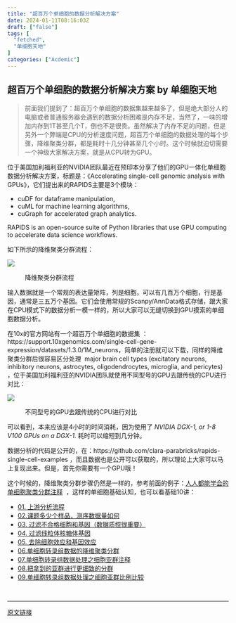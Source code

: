 ```yaml
---
title: "超百万个单细胞的数据分析解决方案"
date: 2024-01-11T08:16:03Z
draft: ["false"]
tags: [
  "fetched",
  "单细胞天地"
]
categories: ["Acdemic"]
---
```

超百万个单细胞的数据分析解决方案 by 单细胞天地
------
<div><section data-tool="mdnice编辑器" data-website="https://www.mdnice.com"><blockquote data-tool="mdnice编辑器"><p>前面我们提到了：超百万个单细胞的数据集越来越多了，但是绝大部分人的电脑或者普通服务器会遇到的数据分析困难是内存不足，当然了，一味的增加内存到1T甚至几个T，倒也不是很贵。虽然解决了内存不足的问题，但是另外一个弊端是CPU的分析速度问题，超百万个单细胞的数据处理的每个步骤，降维聚类分群，都是耗时十几分钟甚至几个小时。这个时候就迫切需要一个神级大家解决方案，就是从CPU转为GPU。</p></blockquote><p data-tool="mdnice编辑器">位于美国加利福利亚的NVIDIA团队最近在预印本分享了他们的GPU一体化单细胞数据分析解决方案，标题是：《Accelerating single-cell genomic analysis with GPUs》，它们提出来的RAPIDS主要是3个模块：</p><ul data-tool="mdnice编辑器"><li><section>cuDF for dataframe manipulation,</section></li><li><section>cuML for machine learning algorithms,</section></li><li><section>cuGraph for accelerated graph analytics.</section></li></ul><p data-tool="mdnice编辑器">RAPIDS is an open-source suite of Python libraries that use GPU computing to accelerate data science workflows.</p><p data-tool="mdnice编辑器">如下所示的降维聚类分群流程：</p><p><img data-galleryid="" data-ratio="1.5447897623400366" data-s="300,640" data-src="https://mmbiz.qpic.cn/mmbiz_png/siaia0BDGJdjQospm1hM4PicKpcVlcrvASiaHMBPn1uic1oT7FHvCCQjGOpCNwBsphMjZN2AE2GtvBcvaG2YrKKKicKw/640?wx_fmt=png" data-type="png" data-w="1094" src="https://mmbiz.qpic.cn/mmbiz_png/siaia0BDGJdjQospm1hM4PicKpcVlcrvASiaHMBPn1uic1oT7FHvCCQjGOpCNwBsphMjZN2AE2GtvBcvaG2YrKKKicKw/640?wx_fmt=png"></p><figure data-tool="mdnice编辑器"><figcaption>降维聚类分群流程</figcaption></figure><p data-tool="mdnice编辑器">输入数据就是一个常规的表达量矩阵，列是细胞，可以有几百万个细胞，行是基因，通常是三五万个基因。它们会使用常规的Scanpy/AnnData格式存储，跟大家在CPU模式下的数据分析一模一样的，所以大家可以无缝切换到GPU摸索的单细胞数据分析。</p><p data-tool="mdnice编辑器">在10x的官方网站有一个超百万个单细胞的数据集 ：https://support.10xgenomics.com/single-cell-gene-expression/datasets/1.3.0/1M_neurons，简单的注册就可以下载，同样的降维聚类分群后很容易区分处理  major brain cell types (excitatory neurons, inhibitory neurons, astrocytes, oligodendrocytes, microglia, and pericytes) ，位于美国加利福利亚的NVIDIA团队就使用不同型号的GPU去跟传统的CPU进行对比：</p><p><img data-galleryid="" data-ratio="0.9522222222222222" data-s="300,640" data-src="https://mmbiz.qpic.cn/mmbiz_png/siaia0BDGJdjQospm1hM4PicKpcVlcrvASia5iaC10LyHdBRYb3oSjkHlSe3DhtuNTDO7FKoVTT8FlnmHh8BXV1uMpw/640?wx_fmt=png" data-type="png" data-w="1800" src="https://mmbiz.qpic.cn/mmbiz_png/siaia0BDGJdjQospm1hM4PicKpcVlcrvASia5iaC10LyHdBRYb3oSjkHlSe3DhtuNTDO7FKoVTT8FlnmHh8BXV1uMpw/640?wx_fmt=png"></p><figure data-tool="mdnice编辑器"><figcaption>不同型号的GPU去跟传统的CPU进行对比</figcaption></figure><p data-tool="mdnice编辑器">可以看到，本来应该是4小时的时间消耗，因为使用了 <em>NVIDIA DGX-1, or 1-8 V100 GPUs on a DGX-1.</em> 耗时可以缩短到几分钟。</p><p data-tool="mdnice编辑器">数据分析的代码是公开的，在：https://github.com/clara-parabricks/rapids-single-cell-examples ，而且数据也是公开可以获取的，所以理论上大家可以马上复现出来。但是，首先你需要有一个GPU哦！</p><p data-tool="mdnice编辑器">这个时候的，降维聚类分群步骤仍然是一样的，参考前面的例子：<a href="https://mp.weixin.qq.com/s?__biz=MzAxMDkxODM1Ng==&amp;mid=2247497956&amp;idx=1&amp;sn=5d4deb7cf7b7848b3e2273cbd663bb6a&amp;scene=21#wechat_redirect" data-linktype="2">人人都能学会的单细胞聚类分群注释</a>  ，这样的单细胞基础认知，也可以看基础10讲：</p><ul data-tool="mdnice编辑器"><li><section><a href="https://mp.weixin.qq.com/s?__biz=MzI1Njk4ODE0MQ==&amp;mid=2247486076&amp;idx=1&amp;sn=52bb851d7dc23461233a2cf458736151&amp;scene=21#wechat_redirect" data-linktype="2">01. 上游分析流程</a></section></li><li><section><a href="https://mp.weixin.qq.com/s?__biz=MzI1Njk4ODE0MQ==&amp;mid=2247486082&amp;idx=1&amp;sn=03cadceffb2c14ba95d97fe5caf38d94&amp;scene=21#wechat_redirect" data-linktype="2">02.课题多少个样品，测序数据量如何</a></section></li><li><section><a href="https://mp.weixin.qq.com/s?__biz=MzI1Njk4ODE0MQ==&amp;mid=2247486088&amp;idx=1&amp;sn=3a115338ee4937d20caab78627237553&amp;scene=21#wechat_redirect" data-linktype="2">03. 过滤不合格细胞和基因（数据质控很重要）</a></section></li><li><section><a href="https://mp.weixin.qq.com/s?__biz=MzI1Njk4ODE0MQ==&amp;mid=2247486096&amp;idx=1&amp;sn=1a99c4c5800b7e0287db3e8ef369fab8&amp;scene=21#wechat_redirect" data-linktype="2">04. 过滤线粒体核糖体基因</a></section></li><li><section><a href="https://mp.weixin.qq.com/s?__biz=MzI1Njk4ODE0MQ==&amp;mid=2247486098&amp;idx=1&amp;sn=bf9a71df848d74fe665ce7d5e283d5ff&amp;scene=21#wechat_redirect" data-linktype="2">05. 去除细胞效应和基因效应</a></section></li><li><section><a href="https://mp.weixin.qq.com/s?__biz=MzI1Njk4ODE0MQ==&amp;mid=2247486260&amp;idx=1&amp;sn=c6abf658de73594d1d77d8e1ffa7d153&amp;scene=21#wechat_redirect" data-linktype="2">06.单细胞转录组数据的降维聚类分群</a></section></li><li><section><a href="https://mp.weixin.qq.com/s?__biz=MzI1Njk4ODE0MQ==&amp;mid=2247486271&amp;idx=1&amp;sn=638b434b6deee63206af1c0eeda175ab&amp;scene=21#wechat_redirect" data-linktype="2">07.单细胞转录组数据处理之细胞亚群注释</a></section></li><li><section><a href="https://mp.weixin.qq.com/s?__biz=MzI1Njk4ODE0MQ==&amp;mid=2247486278&amp;idx=1&amp;sn=91250ef733833ff00371818b215dc124&amp;scene=21#wechat_redirect" data-linktype="2">08.把拿到的亚群进行更细致的分群</a></section></li><li><section><a href="https://mp.weixin.qq.com/s?__biz=MzI1Njk4ODE0MQ==&amp;mid=2247486287&amp;idx=1&amp;sn=49627c638ff9c04418282c53518aa7c7&amp;scene=21#wechat_redirect" data-linktype="2">09.单细胞转录组数据处理之细胞亚群比例比较</a></section></li></ul></section><p><br></p></div>  
<hr>
<a href="https://mp.weixin.qq.com/s/vO4zS8CPtZ8d_xM36fhVpQ",target="_blank" rel="noopener noreferrer">原文链接</a>
